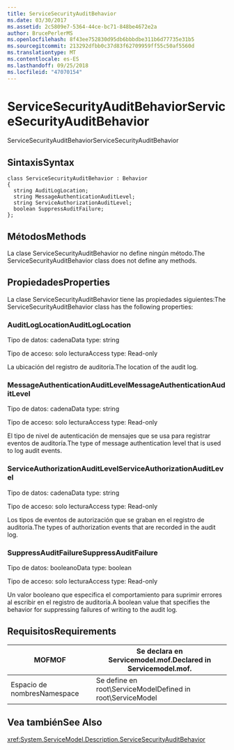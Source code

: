 ```yaml
---
title: ServiceSecurityAuditBehavior
ms.date: 03/30/2017
ms.assetid: 2c5809e7-5364-44ce-bc71-848be4672e2a
author: BrucePerlerMS
ms.openlocfilehash: 8f43ee752830d95db6bbbdbe311b6d77735e31b5
ms.sourcegitcommit: 213292dfbb0c37d83f62709959ff55c50af5560d
ms.translationtype: MT
ms.contentlocale: es-ES
ms.lasthandoff: 09/25/2018
ms.locfileid: "47070154"
---
```

# <a name="servicesecurityauditbehavior"></a><span data-ttu-id="a62e9-102">ServiceSecurityAuditBehavior</span><span class="sxs-lookup"><span data-stu-id="a62e9-102">ServiceSecurityAuditBehavior</span></span>
<span data-ttu-id="a62e9-103">ServiceSecurityAuditBehavior</span><span class="sxs-lookup"><span data-stu-id="a62e9-103">ServiceSecurityAuditBehavior</span></span>  
  
## <a name="syntax"></a><span data-ttu-id="a62e9-104">Sintaxis</span><span class="sxs-lookup"><span data-stu-id="a62e9-104">Syntax</span></span>  
  
```  
class ServiceSecurityAuditBehavior : Behavior  
{  
  string AuditLogLocation;  
  string MessageAuthenticationAuditLevel;  
  string ServiceAuthorizationAuditLevel;  
  boolean SuppressAuditFailure;  
};  
```  
  
## <a name="methods"></a><span data-ttu-id="a62e9-105">Métodos</span><span class="sxs-lookup"><span data-stu-id="a62e9-105">Methods</span></span>  
 <span data-ttu-id="a62e9-106">La clase ServiceSecurityAuditBehavior no define ningún método.</span><span class="sxs-lookup"><span data-stu-id="a62e9-106">The ServiceSecurityAuditBehavior class does not define any methods.</span></span>  
  
## <a name="properties"></a><span data-ttu-id="a62e9-107">Propiedades</span><span class="sxs-lookup"><span data-stu-id="a62e9-107">Properties</span></span>  
 <span data-ttu-id="a62e9-108">La clase ServiceSecurityAuditBehavior tiene las propiedades siguientes:</span><span class="sxs-lookup"><span data-stu-id="a62e9-108">The ServiceSecurityAuditBehavior class has the following properties:</span></span>  
  
### <a name="auditloglocation"></a><span data-ttu-id="a62e9-109">AuditLogLocation</span><span class="sxs-lookup"><span data-stu-id="a62e9-109">AuditLogLocation</span></span>  
 <span data-ttu-id="a62e9-110">Tipo de datos: cadena</span><span class="sxs-lookup"><span data-stu-id="a62e9-110">Data type: string</span></span>  
  
 <span data-ttu-id="a62e9-111">Tipo de acceso: solo lectura</span><span class="sxs-lookup"><span data-stu-id="a62e9-111">Access type: Read-only</span></span>  
  
 <span data-ttu-id="a62e9-112">La ubicación del registro de auditoría.</span><span class="sxs-lookup"><span data-stu-id="a62e9-112">The location of the audit log.</span></span>  
  
### <a name="messageauthenticationauditlevel"></a><span data-ttu-id="a62e9-113">MessageAuthenticationAuditLevel</span><span class="sxs-lookup"><span data-stu-id="a62e9-113">MessageAuthenticationAuditLevel</span></span>  
 <span data-ttu-id="a62e9-114">Tipo de datos: cadena</span><span class="sxs-lookup"><span data-stu-id="a62e9-114">Data type: string</span></span>  
  
 <span data-ttu-id="a62e9-115">Tipo de acceso: solo lectura</span><span class="sxs-lookup"><span data-stu-id="a62e9-115">Access type: Read-only</span></span>  
  
 <span data-ttu-id="a62e9-116">El tipo de nivel de autenticación de mensajes que se usa para registrar eventos de auditoría.</span><span class="sxs-lookup"><span data-stu-id="a62e9-116">The type of message authentication level that is used to log audit events.</span></span>  
  
### <a name="serviceauthorizationauditlevel"></a><span data-ttu-id="a62e9-117">ServiceAuthorizationAuditLevel</span><span class="sxs-lookup"><span data-stu-id="a62e9-117">ServiceAuthorizationAuditLevel</span></span>  
 <span data-ttu-id="a62e9-118">Tipo de datos: cadena</span><span class="sxs-lookup"><span data-stu-id="a62e9-118">Data type: string</span></span>  
  
 <span data-ttu-id="a62e9-119">Tipo de acceso: solo lectura</span><span class="sxs-lookup"><span data-stu-id="a62e9-119">Access type: Read-only</span></span>  
  
 <span data-ttu-id="a62e9-120">Los tipos de eventos de autorización que se graban en el registro de auditoría.</span><span class="sxs-lookup"><span data-stu-id="a62e9-120">The types of authorization events that are recorded in the audit log.</span></span>  
  
### <a name="suppressauditfailure"></a><span data-ttu-id="a62e9-121">SuppressAuditFailure</span><span class="sxs-lookup"><span data-stu-id="a62e9-121">SuppressAuditFailure</span></span>  
 <span data-ttu-id="a62e9-122">Tipo de datos: booleano</span><span class="sxs-lookup"><span data-stu-id="a62e9-122">Data type: boolean</span></span>  
  
 <span data-ttu-id="a62e9-123">Tipo de acceso: solo lectura</span><span class="sxs-lookup"><span data-stu-id="a62e9-123">Access type: Read-only</span></span>  
  
 <span data-ttu-id="a62e9-124">Un valor booleano que especifica el comportamiento para suprimir errores al escribir en el registro de auditoría.</span><span class="sxs-lookup"><span data-stu-id="a62e9-124">A boolean value that specifies the behavior for suppressing failures of writing to the audit log.</span></span>  
  
## <a name="requirements"></a><span data-ttu-id="a62e9-125">Requisitos</span><span class="sxs-lookup"><span data-stu-id="a62e9-125">Requirements</span></span>  
  
|<span data-ttu-id="a62e9-126">MOF</span><span class="sxs-lookup"><span data-stu-id="a62e9-126">MOF</span></span>|<span data-ttu-id="a62e9-127">Se declara en Servicemodel.mof.</span><span class="sxs-lookup"><span data-stu-id="a62e9-127">Declared in Servicemodel.mof.</span></span>|  
|---------|-----------------------------------|  
|<span data-ttu-id="a62e9-128">Espacio de nombres</span><span class="sxs-lookup"><span data-stu-id="a62e9-128">Namespace</span></span>|<span data-ttu-id="a62e9-129">Se define en root\ServiceModel</span><span class="sxs-lookup"><span data-stu-id="a62e9-129">Defined in root\ServiceModel</span></span>|  
  
## <a name="see-also"></a><span data-ttu-id="a62e9-130">Vea también</span><span class="sxs-lookup"><span data-stu-id="a62e9-130">See Also</span></span>  
 <xref:System.ServiceModel.Description.ServiceSecurityAuditBehavior>
